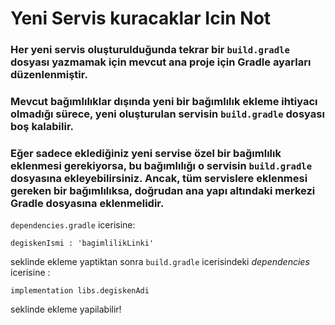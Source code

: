# Yeni Servis kuracaklar Icin Not

### Her yeni servis oluşturulduğunda tekrar bir `build.gradle` dosyası yazmamak için mevcut ana proje için Gradle ayarları düzenlenmiştir.

### Mevcut bağımlılıklar dışında yeni bir bağımlılık ekleme ihtiyacı olmadığı sürece, yeni oluşturulan servisin `build.gradle` dosyası boş kalabilir.

### Eğer sadece eklediğiniz yeni servise özel bir bağımlılık eklenmesi gerekiyorsa, bu bağımlılığı o servisin `build.gradle` dosyasına ekleyebilirsiniz. Ancak, tüm servislere eklenmesi gereken bir bağımlılıksa, doğrudan ana yapı altındaki merkezi Gradle dosyasına eklenmelidir.


`dependencies.gradle` icerisine:

```
degiskenIsmi : 'bagimlilikLinki'
```
seklinde ekleme yaptiktan sonra `build.gradle` icerisindeki _dependencies_ icerisine :

```
implementation libs.degiskenAdi
```
seklinde ekleme yapilabilir!